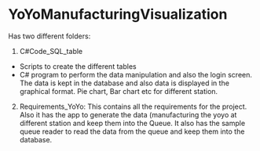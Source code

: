 # YoYoManufacturingVisualization
Has two different folders: 
1. C#Code_SQL_table 
- Scripts to create the different tables
- C# program to perform the data manipulation and also the login screen. The data is kept in the 
	database and also data is displayed in the graphical format. Pie chart, Bar chart etc for 
	different station. 
2. Requirements_YoYo: This contains all the requirements for the project. Also it has the app to
generate the data (manufacturing the yoyo at different station and keep them into the Queue. It 
also has the sample queue reader to read the data from the queue and keep them into the database.

